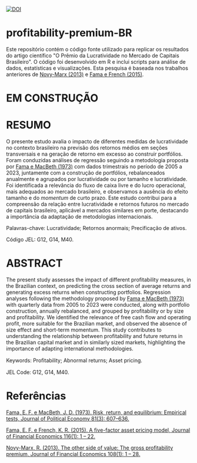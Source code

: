 
[![DOI](https://zenodo.org/badge/DOI/10.12660/rbfin.vXXXX.2024.XXXXX.svg)](https://doi.org/10.12660/rbfin.vXXXX.2024.XXXXX)

# profitability-premium-BR
Este repositório contém o código fonte utilizado para replicar os resultados do artigo científico "O Prêmio da Lucratividade no Mercado de Capitais Brasileiro". O código foi desenvolvido em R e inclui scripts para análise de dados, estatísticas e visualizações. Esta pesquisa é baseada nos trabalhos anteriores de [Novy-Marx (2013)](https://doi.org/10.1016/j.jfineco.2013.01.003) e [Fama e French (2015)](https://doi.org/10.1016/j.jfineco.2014.10.010). 

# EM CONSTRUÇÃO

# RESUMO
O presente estudo avalia o impacto de diferentes medidas de lucratividade no contexto brasileiro na previsão dos retornos médios em seções transversais e na geração de retorno em excesso ao construir portfólios. Foram conduzidas análises de regressão seguindo a metodologia proposta por [Fama e MacBeth (1973)](https://dx.doi.org/10.1086/260061) com dados trimestrais no período de 2005 a 2023, juntamente com a construção de portfólios, rebalanceados anualmente e agrupados por lucratividade ou por tamanho e lucratividade. Foi identificada a relevância do fluxo de caixa livre e do lucro operacional, mais adequados ao mercado brasileiro, e observamos a ausência do efeito tamanho e do *momentum* de curto prazo. Este estudo contribui para a compreensão da relação entre lucratividade e retornos futuros no mercado de capitais brasileiro, aplicável a mercados similares em porte, destacando a importância da adaptação de metodologias internacionais.

Palavras-chave: Lucratividade; Retornos anormais; Precificação de ativos.

Código JEL: G12, G14, M40.

# ABSTRACT
The present study assesses the impact of different profitability measures, in the Brazilian context, on predicting the cross section of average returns and generating excess returns when constructing portfolios. Regression analyses following the methodology proposed by [Fama e MacBeth (1973)](https://dx.doi.org/10.1086/260061) with quarterly data from 2005 to 2023 were conducted, along with portfolio construction, annually rebalanced, and grouped by profitability or by size and profitability. We identified the relevance of free cash flow and operating profit, more suitable for the Brazilian market, and observed the absence of size effect and short-term momentum. This study contributes to understanding the relationship between profitability and future returns in the Brazilian capital market and in similarly sized markets, highlighting the importance of adapting international methodologies.

Keywords: Proﬁtability; Abnormal returns; Asset pricing.

JEL Code: G12, G14, M40.

# Referências

[Fama, E. F. e MacBeth, J. D. (1973). Risk, return, and equilibrium: Empirical tests, Journal of Political Economy 81(3): 607–636.](https://dx.doi.org/10.1086/260061)

[Fama, E. F. e French, K. R. (2015). A five-factor asset pricing model, Journal of Financial Economics 116(1): 1 – 22.](https://doi.org/10.1016/j.jfineco.2014.10.010)

[Novy-Marx, R. (2013). The other side of value: The gross profitability premium, Journal of Financial Economics 108(1): 1 – 28.](https://doi.org/10.1016/j.jfineco.2013.01.003)
